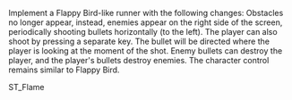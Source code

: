 Implement a Flappy Bird-like runner with the following changes:
Obstacles no longer appear, instead, enemies appear on the right side of the screen, periodically shooting bullets horizontally (to the left).
The player can also shoot by pressing a separate key. The bullet will be directed where the player is looking at the moment of the shot.
Enemy bullets can destroy the player, and the player's bullets destroy enemies.
The character control remains similar to Flappy Bird.

ST_Flame
